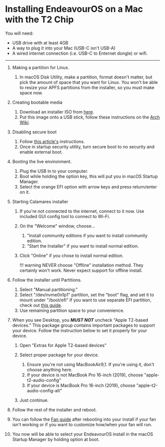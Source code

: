 # Installing EndeavourOS on a Mac with the T2 Chip

You will need:

- USB drive with at least 4GB
- A way to plug it into your Mac (USB-C isn't USB-A)
- A wired internet connection (i.e. USB-C to Enternet dongle) or wifi.

---

1. Making a partition for Linux.

    1. In macOS Disk Utility, make a partition, format doesn't matter, but pick the amount of space that you want for Linux. You won't be able to resize your APFS partitions from the installer, so you must make space now.

2. Creating bootable media

    1. Download an installer ISO from [here](https://github.com/t2linux/EndeavourOS-ISO-t2/releases).
    2. Put this image onto a USB stick, follow these instructions on the [Arch Wiki](https://wiki.archlinux.org/index.php/USB_flash_installation_medium#In_macOS).

3. Disabling secure boot

    1. Follow [this article's](https://support.apple.com/en-us/HT208198) instructions.
    2. Once in startup security utility, turn secure boot to no security and enable external boot.

4. Booting the live environment.

    1. Plug the USB in to your computer.
    2. Boot while holding the option key, this will put you in macOS Startup Manager.
    3. Select the orange EFI option with arrow keys and press return/enter on it.

5. Starting Calamares installer

    1. If you're not connected to the internet, connect to it now. Use included GUI config tool to connect to Wi-Fi.
    2. On the "Welcome" window, choose...

        1. "Install community editions if you want to install community edition.
        2. "Start the Installer" if you want to install normal edition.

    3. Click "Online" if you chose to install normal edition.

        !!! warning
            NEVER choose "Offline" installation method. They certainly won't work.
            Never expect support for offline install.

6. Follow the installer until Partitions.

    1. Select "Manual partitioning."
    2. Select "/dev/nvme0n1p1" partition, set the "boot" flag, and set it to mount under "/boot/efi" If you want to use separate EFI partition, check out [this guide](https://wiki.t2linux.org/guides/windows/#using-seperate-efi-partitions).
    3. Use remaining partition space to your convenience.

7. When you see Desktop, you ***MUST NOT*** uncheck "Apple T2-based devices." This package group contains important packages to support your device. Follow the instruction below to set it properly for your device.

    1. Open "Extras for Apple T2-based devices"
    2. Select proper package for your device.

        1. Ensure you're not using MacBookAir9,1. If you're using it, don't choose anything here.
        2. If your device is not MacBook Pro 16-inch (2019), choose "apple-t2-audio-config"
        3. If your device is MacBook Pro 16-inch (2019), choose "apple-t2-audio-config-alt"

    3. Just continue.

8. Follow the rest of the installer and reboot.

9. You can follow the [Fan guide](https://wiki.t2linux.org/guides/fan/) after rebooting into your install if your fan isn't working or if you want to customize how/when your fan will run.

10. You now will be able to select your EndeavourOS install in the macOS Startup Manager by holding option at boot.
